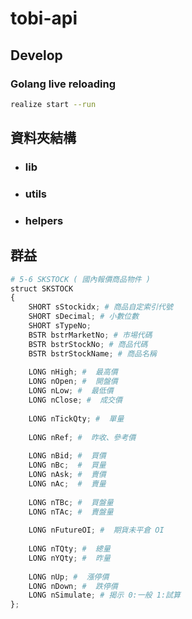 # tobi-api
## Develop
### Golang live reloading
```bash
realize start --run
```

## 資料夾結構
- ### lib
- ### utils
- ### helpers

## 群益
``` python
# 5-6 SKSTOCK ( 國內報價商品物件 )
struct SKSTOCK
{
    SHORT sStockidx; # 商品自定索引代號
    SHORT sDecimal; # 小數位數
    SHORT sTypeNo;  
    BSTR bstrMarketNo; # 市埸代碼
    BSTR bstrStockNo; # 商品代碼
    BSTR bstrStockName; # 商品名稱
 
    LONG nHigh; #  最高價
    LONG nOpen; #  開盤價
    LONG nLow; #  最低價
    LONG nClose; #  成交價
 
    LONG nTickQty; #  單量
 
    LONG nRef; #  昨收、參考價
 
    LONG nBid; #  買價
    LONG nBc;  #  買量
    LONG nAsk; #  賣價
    LONG nAc;  #  賣量
 
    LONG nTBc; #  買盤量
    LONG nTAc; #  賣盤量
 
    LONG nFutureOI; #  期貨未平倉 OI
 
    LONG nTQty; #  總量
    LONG nYQty; #  昨量
 
    LONG nUp; #  漲停價
    LONG nDown; #  跌停價
    LONG nSimulate; # 揭示 0:一般 1:試算
};
```